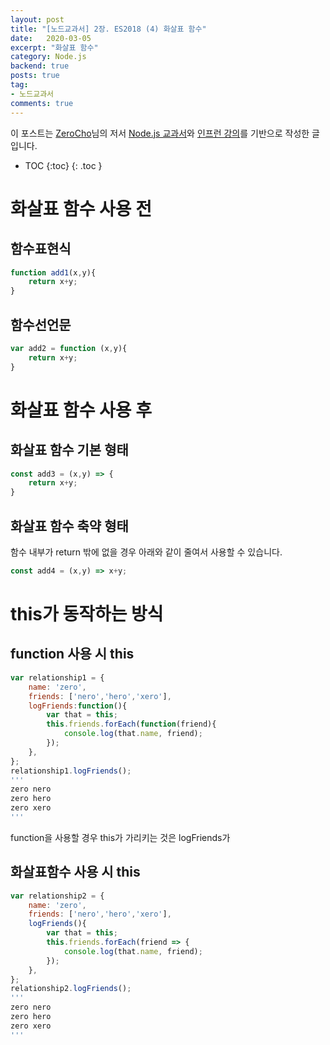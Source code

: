```yaml
---
layout: post
title: "[노드교과서] 2장. ES2018 (4) 화살표 함수"
date:   2020-03-05
excerpt: "화살표 함수"
category: Node.js
backend: true
posts: true
tag:
- 노드교과서
comments: true
---
```

<div class="center">
    이 포스트는 <a href="https://www.zerocho.com" target="_blank">ZeroCho</a>님의 저서 <a href="https://www.zerocho.com/books" target="_blank">Node.js 교과서</a>와 <a href="https://www.inflearn.com/course/node-js-교과서" target="_blank">인프런 강의</a>를 기반으로 작성한 글입니다.
</div>

* TOC
{:toc}
{: .toc }

# 화살표 함수 사용 전
## 함수표현식
~~~ javascript
function add1(x,y){
    return x+y;
}
~~~

## 함수선언문
~~~ javascript
var add2 = function (x,y){
    return x+y;
}
~~~

# 화살표 함수 사용 후
## 화살표 함수 기본 형태
~~~ javascript
const add3 = (x,y) => {
    return x+y;
}
~~~

## 화살표 함수 축약 형태
함수 내부가 return 밖에 없을 경우 아래와 같이 줄여서 사용할 수 있습니다.
~~~ javascript
const add4 = (x,y) => x+y;
~~~

# this가 동작하는 방식
## function 사용 시 this
~~~ javascript
var relationship1 = {
    name: 'zero',
    friends: ['nero','hero','xero'],
    logFriends:function(){
        var that = this;
        this.friends.forEach(function(friend){
            console.log(that.name, friend);
        });
    },
};
relationship1.logFriends();
'''
zero nero
zero hero
zero xero
'''
~~~
function을 사용할 경우 this가 가리키는 것은 logFriends가 
## 화살표함수 사용 시 this
~~~ javascript
var relationship2 = {
    name: 'zero',
    friends: ['nero','hero','xero'],
    logFriends(){
        var that = this;
        this.friends.forEach(friend => {
            console.log(that.name, friend);
        });
    },
};
relationship2.logFriends();
'''
zero nero
zero hero
zero xero
'''
~~~